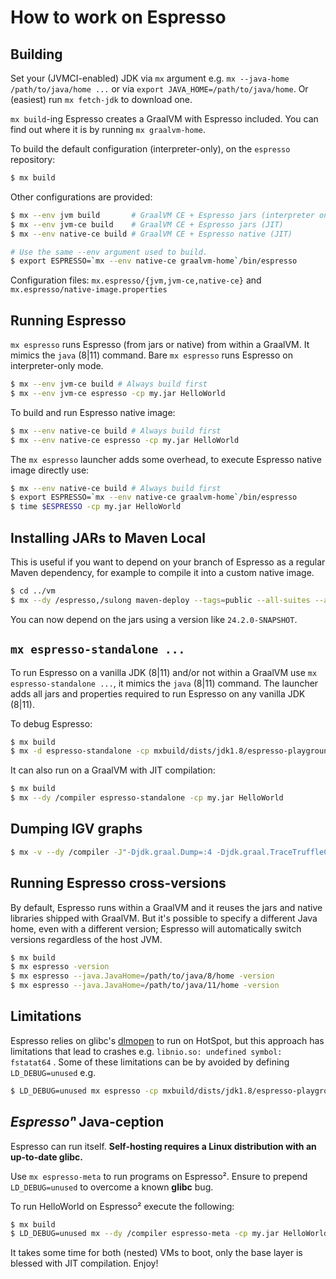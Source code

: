 # How to work on Espresso

## Building

Set your (JVMCI-enabled) JDK via `mx` argument  e.g. `mx --java-home /path/to/java/home ...` or via `export JAVA_HOME=/path/to/java/home`. Or (easiest) run `mx fetch-jdk` to download one.

`mx build`-ing Espresso creates a GraalVM with Espresso included. You can find out where it is by running `mx graalvm-home`.

To build the default configuration (interpreter-only), on the `espresso` repository:

```bash
$ mx build
```

Other configurations are provided:

```bash
$ mx --env jvm build       # GraalVM CE + Espresso jars (interpreter only)
$ mx --env jvm-ce build    # GraalVM CE + Espresso jars (JIT)
$ mx --env native-ce build # GraalVM CE + Espresso native (JIT)

# Use the same --env argument used to build.
$ export ESPRESSO=`mx --env native-ce graalvm-home`/bin/espresso
```

Configuration files: `mx.espresso/{jvm,jvm-ce,native-ce}` and `mx.espresso/native-image.properties`

## Running Espresso

`mx espresso` runs Espresso (from jars or native) from within a GraalVM. It mimics the `java` (8|11) command. Bare `mx espresso` runs Espresso on interpreter-only mode.

```bash
$ mx --env jvm-ce build # Always build first
$ mx --env jvm-ce espresso -cp my.jar HelloWorld
```

To build and run Espresso native image:

```bash
$ mx --env native-ce build # Always build first
$ mx --env native-ce espresso -cp my.jar HelloWorld
```

The `mx espresso` launcher adds some overhead, to execute Espresso native image directly use:

```bash
$ mx --env native-ce build # Always build first
$ export ESPRESSO=`mx --env native-ce graalvm-home`/bin/espresso
$ time $ESPRESSO -cp my.jar HelloWorld
```

## Installing JARs to Maven Local

This is useful if you want to depend on your branch of Espresso as a regular Maven dependency, for example to compile it into a custom native image.

```bash
$ cd ../vm
$ mx --dy /espresso,/sulong maven-deploy --tags=public --all-suites --all-distribution-types --version-suite=sdk --suppress-javadoc
```

You can now depend on the jars using a version like `24.2.0-SNAPSHOT`.

## `mx espresso-standalone ...`

To run Espresso on a vanilla JDK (8|11) and/or not within a GraalVM use `mx espresso-standalone ...`, it mimics the `java` (8|11) command. The launcher adds all jars and properties required to run Espresso on any vanilla JDK (8|11).

To debug Espresso:

```bash
$ mx build
$ mx -d espresso-standalone -cp mxbuild/dists/jdk1.8/espresso-playground.jar com.oracle.truffle.espresso.playground.HelloWorld
```

It can also run on a GraalVM with JIT compilation:

```bash
$ mx build
$ mx --dy /compiler espresso-standalone -cp my.jar HelloWorld
```

## Dumping IGV graphs

```bash
$ mx -v --dy /compiler -J"-Djdk.graal.Dump=:4 -Djdk.graal.TraceTruffleCompilation=true -Djdk.graal.TruffleBackgroundCompilation=false" espresso-standalone -cp  mxbuild/dists/jdk1.8/espresso-playground.jar com.oracle.truffle.espresso.playground.TestMain
```

## Running Espresso cross-versions

By default, Espresso runs within a GraalVM and it reuses the jars and native libraries shipped with GraalVM. But it's possible to specify a different Java home, even with a different version; Espresso will automatically switch versions regardless of the host JVM.
```bash
$ mx build
$ mx espresso -version
$ mx espresso --java.JavaHome=/path/to/java/8/home -version
$ mx espresso --java.JavaHome=/path/to/java/11/home -version
```

## Limitations

Espresso relies on glibc's [dlmopen](https://man7.org/linux/man-pages/man3/dlopen.3.html) to run on HotSpot, but this approach has limitations that lead to crashes e.g. `libnio.so: undefined symbol: fstatat64` . Some of these limitations can be by avoided by defining `LD_DEBUG=unused` e.g.

```bash
$ LD_DEBUG=unused mx espresso -cp mxbuild/dists/jdk1.8/espresso-playground.jar com.oracle.truffle.espresso.playground.Tetris
```

## _Espressoⁿ_ Java-ception

Espresso can run itself. **Self-hosting requires a Linux distribution with an up-to-date glibc.**

Use `mx espresso-meta` to run programs on Espresso². Ensure to prepend `LD_DEBUG=unused` to overcome a known **glibc** bug.

To run HelloWorld on Espresso² execute the following:

```bash
$ mx build
$ LD_DEBUG=unused mx --dy /compiler espresso-meta -cp my.jar HelloWorld
```

It takes some time for both (nested) VMs to boot, only the base layer is blessed with JIT compilation. Enjoy!
